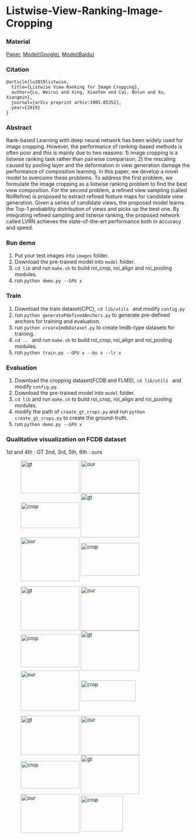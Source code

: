 # Listwise-View-Ranking-Image-Cropping

### Material
[Paper](https://arxiv.org/pdf/1905.05352.pdf), [Model(Google)](https://drive.google.com/open?id=1WVUsvR3MHhApCapyXUBIyslwG2yVOnxK), [Model(Baidu)](https://pan.baidu.com/s/1mLP2pzW3IUEPpVs13l579Q)

### Citation
```
@article{lu2019listwise,
  title={Listwise View Ranking for Image Cropping},
  author={Lu, Weirui and Xing, Xiaofen and Cai, Bolun and Xu, Xiangmin},
  journal={arXiv preprint arXiv:1905.05352},
  year={2019}
}
```

### Abstract
Rank-based Learning with deep neural network has been widely used for image cropping. However, the performance of ranking-based methods is often poor and this is mainly due to two reasons: 1) image cropping is a listwise ranking task rather than pairwise comparison; 2) the rescaling caused by pooling layer and the deformation in view generation damage the performance of composition learning. In this paper, we develop a novel model to overcome these problems. To address the first problem, we formulate the image cropping as a listwise ranking problem to find the best view composition. For the second problem, a refined view sampling (called RoIRefine) is proposed to extract refined feature maps for candidate view generation. Given a series of candidate views, the proposed model learns the Top-1 probability distribution of views and picks up the best one. By integrating refined sampling and listwise ranking, the proposed network called LVRN achieves the state-of-the-art performance both in accuracy and speed.

### Run demo
1. Put your test images into ``images`` folder.
2. Download the pre-trained model into ``model`` folder. 
3. ``cd lib`` and run ``make.sh`` to build roi_crop, roi_align and roi_pooling modules.
4. run ``python demo.py --GPU x``

### Train
1. Download the train dataset(CPC), ``cd lib/utils `` and modify ``config.py``
2. run ``python generatePdefinedAnchors.py`` to generate pre-defined anchors for training and evaluation.
3. run ``python createImdbDataset.py`` to create lmdb-type datasets for training.
4. ``cd .. `` and run ``make.sh`` to build roi_crop, roi_align and roi_pooling modules.
5. run ``python train.py --GPU x --bs x --lr x``

### Evaluation
1. Download the cropping dataset(FCDB and FLMS), ``cd lib/utils `` and modify ``config.py``.
2. Download the pre-trained model into ``model`` folder. 
3. ``cd lib`` and run ``make.sh`` to build roi_crop, roi_align and roi_pooling modules.
4. modify the path of ``create_gt_crops.py`` and run ``python create_gt_crops.py`` to create the ground-truth.
5. run ``python demo.py --GPU x``

### Qualitative visualization on FCDB dataset
1st and 4th : GT
2nd, 3rd, 5th, 6th : ours 
<figure class="third">
<img style="width:160px;height:90px"  src="https://github.com/luwr1022/listwise-view-ranking/blob/master/examples/0_gt.jpg"     alt="gt" align=center />
<img style="width:160px;height:90px"  src="https://github.com/luwr1022/listwise-view-ranking/blob/master/examples/0_our.jpg"    alt="our" align=center />
<img style="width:160px;height:70px"  src="https://github.com/luwr1022/listwise-view-ranking/blob/master/examples/0_crop.jpg"   alt="crop" align=center />

<img style="width:160px;height:120px" src="https://github.com/luwr1022/listwise-view-ranking/blob/master/examples/38_gt.jpg"    alt="gt" align=center />
<img style="width:160px;height:120px" src="https://github.com/luwr1022/listwise-view-ranking/blob/master/examples/38_our.jpg"   alt="our" align=center />
<img style="width:160px;height:90px"  src="https://github.com/luwr1022/listwise-view-ranking/blob/master/examples/38_crop.jpg"  alt="crop" align=center />
</figure>

<figure class="third">
<img style="width:160px;height:120px" src="https://github.com/luwr1022/listwise-view-ranking/blob/master/examples/28_gt.jpg"    alt="gt" align=center />
<img style="width:160px;height:120px" src="https://github.com/luwr1022/listwise-view-ranking/blob/master/examples/28_our.jpg"   alt="our" align=center />
<img style="width:160px;height:90px"  src="https://github.com/luwr1022/listwise-view-ranking/blob/master/examples/28_crop.jpg"  alt="crop" align=center />

<img style="width:160px;height:109px" src="https://github.com/luwr1022/listwise-view-ranking/blob/master/examples/168_gt.jpg"   alt="gt" align=center />
<img style="width:160px;height:109px" src="https://github.com/luwr1022/listwise-view-ranking/blob/master/examples/168_our.jpg"  alt="our" align=center />
<img style="width:150px;height:56px"  src="https://github.com/luwr1022/listwise-view-ranking/blob/master/examples/168_crop.jpg" alt="crop" align=center />
</figure>

<figure class="third">
<img style="width:160px;height:107px" src="https://github.com/luwr1022/listwise-view-ranking/blob/master/examples/29_gt.jpg"    alt="gt" align=center />
<img style="width:160px;height:107px" src="https://github.com/luwr1022/listwise-view-ranking/blob/master/examples/29_our.jpg"   alt="our" align=center />
<img style="width:160px;height:75px"  src="https://github.com/luwr1022/listwise-view-ranking/blob/master/examples/29_crop.jpg"  alt="crop" align=center />

<img style="width:160px;height:106px" src="https://github.com/luwr1022/listwise-view-ranking/blob/master/examples/183_gt.jpg"   alt="gt" align=center />
<img style="width:160px;height:106px" src="https://github.com/luwr1022/listwise-view-ranking/blob/master/examples/183_our.jpg"  alt="our" align=center />
<img style="width:115px;height:97px"  src="https://github.com/luwr1022/listwise-view-ranking/blob/master/examples/183_crop.jpg" alt="crop" align=center />
</figure>

